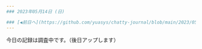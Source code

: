 ```yaml
---
### 2023年05月14日 (日)

### [◀️前日へ](https://github.com/yuasys/chatty-journal/blob/main/2023/05/2023-05-13.md)&emsp;&emsp;&emsp;&emsp;[翌日へ▶️](https://github.com/yuasys/chatty-journal/blob/main/2023/05/2023-05-15.md)
---
```


今日の記録は調査中です。（後日アップします）
